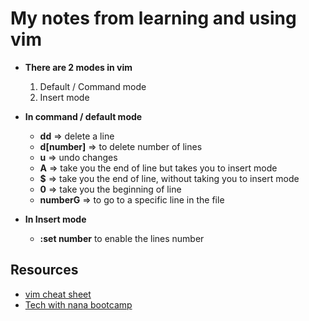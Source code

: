 # My notes from learning and using vim

- **There are 2 modes in vim**
    1. Default / Command mode 
    2. Insert mode

- **In command / default mode**
    - **dd** => delete a line
    - **d[number]** => to delete number of lines
    - **u** => undo changes
    - **A** => take you the end of line but takes you to insert mode
    - **$** => take you the end of line, without taking you to insert mode
    - **0** => take you the beginning of line
    - **numberG** => to go to a specific line in the file

- **In Insert mode**
    - **:set number** to enable the lines number



## Resources 
- [vim cheat sheet](https://vim.rtorr.com/)
- [Tech with nana bootcamp](https://www.techworld-with-nana.com/devops-bootcamp)
